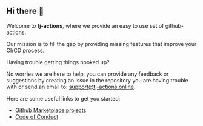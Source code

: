 ## Hi there 👋

Welcome to **tj-actions**, where we provide an easy to use set of github-actions.

Our mission is to fill the gap by providing missing features that improve your CI/CD process.

Having trouble getting things hooked up? 

No worries we are here to help, you can provide any feedback or suggestions by creating an issue in the repository you are having trouble with or send an email to: [support@tj-actions.online](mailto:support@tj-actions.online).

Here are some useful links to get you started:

* [Github Marketplace projects](https://github.com/marketplace?category=&query=tj-actions+sort%3Apopularity-desc&type=&verification=)
* [Code of Conduct](https://github.com/tj-actions/.github/blob/main/CODEOFCONDUCT.md)

